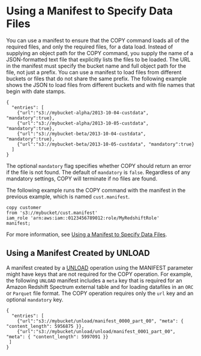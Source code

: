 # Using a Manifest to Specify Data Files<a name="loading-data-files-using-manifest"></a>

You can use a manifest to ensure that the COPY command loads all of the required files, and only the required files, for a data load\. Instead of supplying an object path for the COPY command, you supply the name of a JSON\-formatted text file that explicitly lists the files to be loaded\. The URL in the manifest must specify the bucket name and full object path for the file, not just a prefix\. You can use a manifest to load files from different buckets or files that do not share the same prefix\. The following example shows the JSON to load files from different buckets and with file names that begin with date stamps\.

```
{
  "entries": [
    {"url":"s3://mybucket-alpha/2013-10-04-custdata", "mandatory":true},
    {"url":"s3://mybucket-alpha/2013-10-05-custdata", "mandatory":true},
    {"url":"s3://mybucket-beta/2013-10-04-custdata", "mandatory":true},
    {"url":"s3://mybucket-beta/2013-10-05-custdata", "mandatory":true}
  ]
}
```

The optional `mandatory` flag specifies whether COPY should return an error if the file is not found\. The default of `mandatory` is `false`\. Regardless of any mandatory settings, COPY will terminate if no files are found\. 

The following example runs the COPY command with the manifest in the previous example, which is named `cust.manifest`\. 

```
copy customer
from 's3://mybucket/cust.manifest' 
iam_role 'arn:aws:iam::0123456789012:role/MyRedshiftRole'
manifest;
```

For more information, see [Using a Manifest to Specify Data Files](r_COPY_command_examples.md#copy-command-examples-manifest)\.

## Using a Manifest Created by UNLOAD<a name="loading-data-files-using-unload-manifest"></a>

A manifest created by a [UNLOAD](r_UNLOAD.md) operation using the MANIFEST parameter might have keys that are not required for the COPY operation\. For example, the following `UNLOAD` manifest includes a `meta` key that is required for an Amazon Redshift Spectrum external table and for loading datafiles in an `ORC` or `Parquet` file format\. The COPY operation requires only the `url` key and an optional `mandatory` key\.

```
{
  "entries": [
    {"url":"s3://mybucket/unload/manifest_0000_part_00", "meta": { "content_length": 5956875 }},
    {"url":"s3://mybucket/unload/unload/manifest_0001_part_00", "meta": { "content_length": 5997091 }}
 ]
}
```